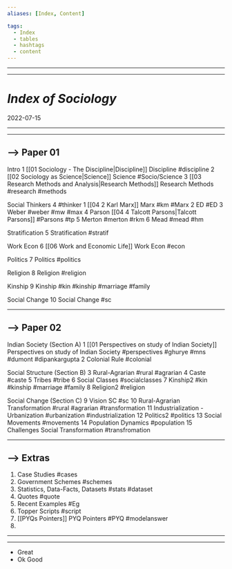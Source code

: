 ```yaml
---
aliases: [Index, Content]

tags:
  - Index
  - tables
  - hashtags
  - content
---
```

***
***
# *Index of Sociology*
2022-07-15 
***
***

## --> Paper 01

Intro 
	1	[[01 Sociology - The Discipline|Discipline]] Discipline #discipline 
	2	[[02 Sociology as Science|Science]] Science #Socio/Science 
	3	[[03 Research Methods and Analysis|Research Methods]] Research Methods #research #methods
	
Social Thinkers	4 #thinker
	1 [[04 2 Karl Marx]] Marx #km #Marx
	2 ED #ED 
	3 Weber #weber #mw #max 
	4 Parson [[04 4 Talcott Parsons|Talcott Parsons]] #Parsons #tp
	5 Merton #merton #rkm
	6 Mead #mead #hm 
	
Stratification	5	Stratification #stratif 
	
Work Econ	6	[[06 Work and Economic Life]] Work Econ #econ 
	
Politics	7	Politics #politics 
	
Religion	8	Religion #religion
	
Kinship	9	Kinship #kin #kinship #marriage #family 
	
Social Change	10	Social Change #sc 

***

## --> Paper 02

Indian Society (Section A)
	1	[[01 Perspectives on study of Indian Society]] Perspectives on study of Indian Society #perspectives #ghurye #mns #dumont #dipankargupta 
	2	Colonial Rule #colonial 
	
Social Structure (Section B)
	3	Rural-Agrarian #rural #agrarian 
	4	Caste #caste
	5	Tribes #tribe
	6	Social Classes #socialclasses
	7	Kinship2 #kin #kinship #marriage #family 
	8	Religion2 #religion 
	
Social Change (Section C)
	9	Vision SC #sc 
	10	Rural-Agrarian Transformation #rural #agrarian #transformation 
	11	Industrialization - Urbanization #urbanization #industrialization 
	12	Politics2 #politics
	13	Social Movements #movements
	14	Population Dynamics #population
	15	Challenges Social Transformation #transfromation

***

## --> Extras

1. Case Studies #cases
2. Government Schemes #schemes 
3. Statistics, Data-Facts, Datasets #stats #dataset 
4. Quotes #quote
5. Recent Examples #Eg
6. Topper Scripts #script 
7. [[PYQs Pointers]] PYQ Pointers #PYQ #modelanswer 
8. 
***
***
- Great
- Ok Good

